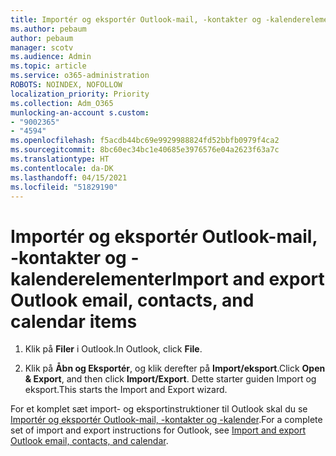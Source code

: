 ```yaml
---
title: Importér og eksportér Outlook-mail, -kontakter og -kalenderelementer
ms.author: pebaum
author: pebaum
manager: scotv
ms.audience: Admin
ms.topic: article
ms.service: o365-administration
ROBOTS: NOINDEX, NOFOLLOW
localization_priority: Priority
ms.collection: Adm_O365
munlocking-an-account s.custom:
- "9002365"
- "4594"
ms.openlocfilehash: f5acdb44bc69e9929988824fd52bbfb0979f4ca2
ms.sourcegitcommit: 8bc60ec34bc1e40685e3976576e04a2623f63a7c
ms.translationtype: HT
ms.contentlocale: da-DK
ms.lasthandoff: 04/15/2021
ms.locfileid: "51829190"
---
```

# <a name="import-and-export-outlook-email-contacts-and-calendar-items"></a><span data-ttu-id="80bbe-102">Importér og eksportér Outlook-mail, -kontakter og -kalenderelementer</span><span class="sxs-lookup"><span data-stu-id="80bbe-102">Import and export Outlook email, contacts, and calendar items</span></span>

1. <span data-ttu-id="80bbe-103">Klik på **Filer** i Outlook.</span><span class="sxs-lookup"><span data-stu-id="80bbe-103">In Outlook, click **File**.</span></span>

2. <span data-ttu-id="80bbe-104">Klik på **Åbn og Eksportér**, og klik derefter på **Import/eksport**.</span><span class="sxs-lookup"><span data-stu-id="80bbe-104">Click **Open & Export**, and then click **Import/Export**.</span></span> <span data-ttu-id="80bbe-105">Dette starter guiden Import og eksport.</span><span class="sxs-lookup"><span data-stu-id="80bbe-105">This starts the Import and Export wizard.</span></span>

<span data-ttu-id="80bbe-106">For et komplet sæt import- og eksportinstruktioner til Outlook skal du se [Importér og eksportér Outlook-mail, -kontakter og -kalender](https://support.office.com/article/import-and-export-outlook-email-contacts-and-calendar-92577192-3881-4502-b79d-c3bbada6c8ef).</span><span class="sxs-lookup"><span data-stu-id="80bbe-106">For a complete set of import and export instructions for Outlook, see [Import and export Outlook email, contacts, and calendar](https://support.office.com/article/import-and-export-outlook-email-contacts-and-calendar-92577192-3881-4502-b79d-c3bbada6c8ef).</span></span>
